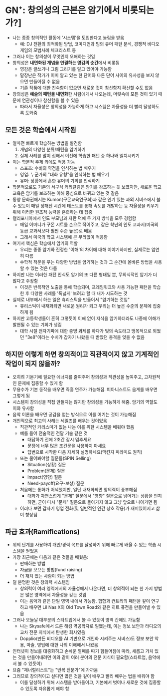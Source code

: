 #   GN⁺: 창의성의 근본은 암기에서 비롯되는가?]
- 나는 종종 창의적인 활동에 '시스템'을 도입한다고 놀림을 받음
    - 예: DJ 전환의 최적화된 방법, 코미디언과 밈의 유머 패턴 분석, 경쟁적 비디오 게임의 모범사례 체크리스트 등
- 그러나 이는 창의성이 무엇인지 오해하는 것임
- 창의성은 **내면화된 개념을 연결하는 영감의 순간**에서 비롯됨
    - 영감은 글쓰기나 그림 그리기를 알고 있어야 가능함
    - 말장난은 작가가 이미 알고 있는 한 단어와 다른 단어 사이의 유사성을 보지 않으면 만들어질 수 없음
    - 기존 작품에 대한 친숙함이 없으면 새로운 것이 참신함지 확신할 수도 없음
- 창의성은 **예술의 패턴을 내면화**한 사람에게서 나오는데, 머릿속에 모든 것이 있기 때문에 연관성이나 참신함을 볼 수 있음
    - 따라서 자율성은 창의성을 가능하게 하고 시스템은 자율성을 더 빨리 달성하도록 도와줌

## 모든 것은 학습에서 시작됨

- 얼마전 빠르게 학습하는 방법을 발견함
    1. 개념의 다양한 분류/패턴을 암기하기
    2. 실제 사례를 많이 접해서 이전에 학습한 패턴 중 하나와 일치시키기
- 이는 학문적 주제 외에도 적용 가능
    - 스포츠: 수비의 약점을 인식하는 법 배우기
    - 영업: 누군가의 "대화 유형"을 인식하는 법 배우기
    - 유머: 상황에서 흔한 유머의 기회를 인식하기
- 학문적으로도 기존의 서구식 커리큘럼은 암기를 강조하는 듯 보였지만, 새로운 학교 교육은 암기를 보조하는 이해 중심으로 바뀌고 있는 것 같음
- 동양 문화권에서는 Kumon(구몬교육연구회)과 같은 인기 있는 과외 서비스에서 볼 수 있듯이 매일 정해진 시간에 테스트를 통해 속도를 개발하는 등 자율성을 키우기 위해 이러한 원초적 능력을 훈련하는 데 집중
- 캘리포니아에서 인도 부모님과 자란 덕에 두 가지 방식을 모두 경험함
    - 매일 어머니가 구몬 시트를 손으로 적어주고, 같은 학년의 인도 교과서(미국의 동급 교과서보다 훨씬 수준 높은)로 배움
    - 그래서 미국의 학교 시스템에 큰 무리없이 적응함
- 여기서 핵심은 학습에서 암기의 역할
    - 우리는 종종 암기와 진정한 '이해'의 차이에 대해 이야기하지만, 실제로는 엄연히 다름
    - 수학적 적분을 푸는 다양한 방법을 암기하는 것과 그 순간에 올바른 방법을 사용할 수 있는 것은 다름
- 하지만 나는 이러한 패턴 인식도 암기의 또 다른 형태일 뿐, 무의식적인 암기가 더 많다고 주장함
    - 이것은 반복적인 노출을 통해 학습되며, 프레임워크와 사용 가능한 패턴을 학습한 후 다양한 사례를 '폭넓게' 보려고 할 때 내가 시도하는 것
- 실제로 내부에서 하는 일은 휴리스틱을 만들어서 "암기하는 것임"
    - 휴리스틱이 내재화되면 새로운 원리가 되고 우리는 더 높은 수준의 문제에 집중하게 됨
- 하지만 고등학생들이 흔히 그렇듯이 이해 없이 지식을 암기하더라도 나중에 이해가 발현될 수 있는 기회가 생김
    - 대학 시절 전자기파에 대한 증명 과제를 하다가 빛의 속도라고 맹목적으로 외웠던 "3e8"이라는 수치가 갑자기 나왔을 때 받았던 충격을 잊을 수 없음

## 하지만 이렇게 하면 창의적이고 직관적이지 않고 기계적인 작업이 되지 않을까?

- 오히려 기본기에 필요한 에너지를 줄여주어 창의성과 직관성을 높여주고, 고차원적인 문제에 집중할 수 있게 함
- 무용수가 기본 동작을 배우면 즉흥 연주가 가능해짐. 피아니스트도 음계를 배우면 그렇게 됨
- 시스템이 창의성을 직접 만들지는 않지만 창의성을 가능하게 해줌. 암기의 역할도 이와 유사함
- 음악 이론을 배우면 공감을 얻는 방식으로 이를 어기는 것이 가능해짐
- 개인적으로 최고의 사례는 세일즈를 배우는 것이었음
    - 직관적인 카리스마가 없는 나는 이를 위한 시스템을 배워야 했음
    - 예를 들어 전술적인 전달 기술 같은 것
        - 대답하기 전에 2초간 잠시 멈추세요
        - 문장에 너무 많은 조건문을 사용하지 마세요
        - 답변으로 시작한 다음 자세히 설명하세요(맥킨지 피라미드 원칙)
    - 또는 물어봐야할 질문들(SPIN Selling)
        - Situation(상황) 질문
        - Problem(문제) 질문
        - Impact(영향) 질문
        - Need-payoff(요구-보상) 질문
    - 처음에는 통화가 어색했지만, 일단 내재화되면 창의력이 풍부해짐
        - 대화가 자연스럽게 "문제" 질문에서 "영향" 질문으로 넘어가는 상황을 인지하면, 굳이 다시 "문제" 질문으로 돌아가지 않고 그냥 앞으로 나아가면 됨
    - 이러다 보면 갑자기 영업 전화(및 일반적인 인간 상호 작용)가 재미있어지고 삶이 향상됨

## 파급 효과(Ramifications)

- 위의 단계를 사용하여 개인/경력 목표를 달성하기 위해 빠르게 배울 수 있는 학습 시스템을 얻었음
- 가장 최근에는 다음과 같은 것들을 배웠음:
    - 판매하는 방법
    - 자금을 모으는 방법(fund raising)
    - 더 재치 있는 사람이 되는 방법
- 덜 분명한 것은 창의력 시스템임
    - 창의력이 여러 영역에서의 자율성에서 나온다면, 더 창의적이 되는 한 가지 방법은 많은 영역에서 자율성을 갖는 것임
    - 이는 음악과 같은 단일 영역 내에서 가능함. 힙합과 컨트리의 패턴을 깊이 연구하고 배우면 Lil Nas X의 Old Town Road와 같은 히트 퓨전을 만들어낼 수 있음
- 그러나 오늘날 대부분의 스타트업에서 볼 수 있듯이 영역 간에도 가능함
    - 나는 Skysafe에서 드론 해킹 역공학자로 일했는데, 이는 정보 보안과 라디오의 교차 전문 지식에서 탄생한 회사였음
    - Dopplio(만든 비디오를 AI 기반으로 개인화 시켜주는 서비스)도 정보 보안 악용, 마술, 영업에 대한 나의 이해에서 나왔음
- 인터넷이 정보를 대중화하고 손쉬운 열매를 따기 힘들어짐에 따라, 새롭고 가치 있는 것을 만들어내려면 이와 같이 여러 분야의 전문 지식이 필요함(스타트업, 음악에서 볼 수 있듯이)
- 요즘 "제너럴리스트"는 "반복 전문가"에 가까움
- 그러므로 창의적이고 싶다면 많은 것을 깊이 배우고 빨리 배우는 법을 배워야 함
    - 이를 달성하기 위해 시스템을 받아들이고, 기본에서 벗어나 새로운 것에 집중할 수 있도록 자유롭게 해야 함